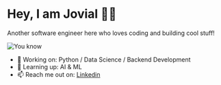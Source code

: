 # Hey, I am Jovial 👋😄

Another software engineer here who loves coding and building cool stuff!

![You know](https://media.giphy.com/media/v1.Y2lkPTc5MGI3NjExdXY0Mjl5ejFneDJ4dGozOG56YXh2amJkN3I1cWdrbXZuM2huZzV1cCZlcD12MV9pbnRlcm5hbF9naWZfYnlfaWQmY3Q9Zw/Xw9HXpM6CmanMjTp68/giphy.gif)

- 🔭 Working on: Python / Data Science / Backend Development
- 🌱 Learning up: AI & ML
- 📫 Reach me out on: [Linkedin](https://linkedin.com/in/jovial-george/)


<!-- [![GitHub Streak](https://github-readme-streak-stats.herokuapp.com/?user=YourGitHubUsername)](https://git.io/streak-stats) -->


<!--
**jovialgeorge/jovialgeorge** is a ✨ _special_ ✨ repository because its `README.md` (this file) appears on your GitHub profile.

Here are some ideas to get you started:

- 🔭 I’m currently working on ...
- 🌱 I’m currently learning ...
- 👯 I’m looking to collaborate on ...
- 🤔 I’m looking for help with ...
- 💬 Ask me about ...
- 📫 How to reach me: ...
- 😄 Pronouns: ...
- ⚡ Fun fact: ...
-->
